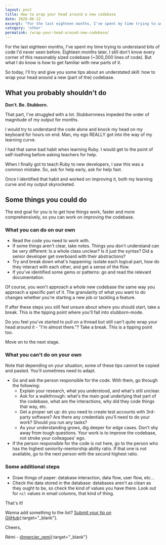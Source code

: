 ```yaml
---
layout: post
title: How to wrap your head around a new codebase
date: 2020-06-12
excerpt: "For the last eighteen months, I've spent my time trying to understand bits of code I'd never seen before. Eighteen months later, I still don't know every corner of the codebase, but what I do know, is how to get efficiently familiar with new parts of a codebase."
category: 'other'
permalink: /wrap-your-head-around-new-codebase/
---
```


For the last eighteen months, I've spent my time trying to understand bits of code I'd never seen before. Eighteen months later, I still don't know every corner of this reasonably sized codebase (\~300_000 lines of code). But what I do know is how to get familiar with new parts of it.

So today, I'll try and give you some tips about an understated skill: how to wrap your head around a new (part of the) codebase.

## What you probably shouldn't do

<strong>Don't. Be. Stubborn.</strong>

That part, I've struggled with a lot. Stubbornness impeded the order of magnitude of my output for months.

I would try to understand the code alone and knock my head on my keyboard for hours on end. Man, my ego REALLY got into the way of my learning curve.

I had that same bad habit when learning Ruby. I would get to the point of self-loathing before asking teachers for help.

When I finally got to teach Ruby to new developers, I saw this was a common mistake. So, ask for help early, ask for help fast.

Once I identified that habit and worked on improving it, both my learning curve and my output skyrocketed.

## Some things you could do
The end goal for you is to get how things work, faster and more comprehensively, so you can work on improving the codebase.

### What you can do on our own
- Read the code you need to work with.
- If some things aren't clear, take notes. Things you don't understand can be very different: Is a whole class unclear? Is it just the syntax? Did a senior developer get overboard with their abstractions?
- Try and break down what's happening: isolate each logical part, how do they interact with each other, and get a sense of the flow.
- If you've identified some gems or patterns: go and read the relevant documentation.

Of course, you won't approach a whole new codebase the same way you approach a specific part of it. The granularity of what you want to do changes whether you're starting a new job or tackling a feature.

If after these steps you still feel unsure about where you should start, take a break. This is the tipping point where you'll fall into stubborn-mode.

Do you feel you've started to pull on a thread but still can't quite wrap your head around it - "I'm almost there."? Take a break. This is a tipping point too.

Move on to the next stage.

### What you can't do on your own
Note that depending on your situation, some of these tips cannot be copied and pasted. You'll sometimes need to adapt.

- Go and ask the person responsible for the code. With them, go through the following:
  - Explain your research, what you understood, and what's still unclear.
  - Ask for a walkthrough: what's the main goal underlying that part of the codebase, what are the interactions, why did they code things that way, etc.
  - Get a proper set up: do you need to create test accounts with 3rd-party software? Are there any credentials you'll need to do your work? Should you run any tasks?
  - As your understanding grows, dig deeper for edge cases. Don't shy away from tough questions. Your work is to improve the codebase, not stroke your colleagues' ego.
- If the person responsible for the code is not here, go to the person who has the highest seniority-mentorship ability ratio. If that one is not available, go to the next person with the second highest ratio.

### Some additional steps
- Draw things of paper: database interaction, data flow, user flow, etc...
- Check the data stored in the database: databases aren't as clean as they ought to be, so check the kind of values you have there. Look out for `nil` values in email columns, that kind of thing.

That's it!

Wanna add something to the list? [Submit your tip on GitHub](https://github.com/merciremi/remicodes/issues/new){:target="\_blank"}.

Cheers,

Rémi - [@mercier_remi](https://twitter.com/mercier_remi){:target="\_blank"}
